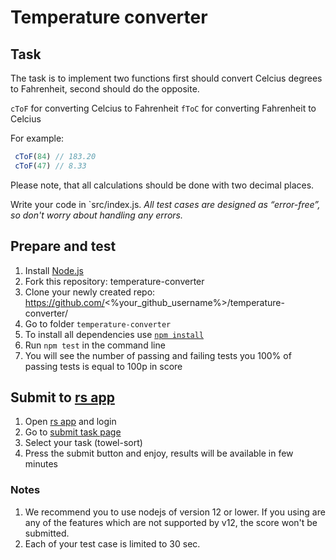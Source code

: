 # Temperature converter

## Task
The task is to implement two functions first should convert Celcius degrees to Fahrenheit, second should do the opposite.

`cToF` for converting Celcius to Fahrenheit
`fToC` for converting Fahrenheit to Celcius

For example:
```js
 cToF(84) // 183.20
 cToF(47) // 8.33
```

Please note, that all calculations should be done with two decimal places.

Write your code in `src/index.js.
*All test cases are designed as “error-free”, so don't worry about handling any errors.*

## Prepare and test
1. Install [Node.js](https://nodejs.org/en/download/)   
2. Fork this repository: temperature-converter
3. Clone your newly created repo: https://github.com/<%your_github_username%>/temperature-converter/  
4. Go to folder `temperature-converter`  
5. To install all dependencies use [`npm install`](https://docs.npmjs.com/cli/install)  
6. Run `npm test` in the command line  
7. You will see the number of passing and failing tests you 100% of passing tests is equal to 100p in score  

## Submit to [rs app](https://app.rs.school/epamlearningjs)
1. Open [rs app](https://app.rs.school/epamlearningjs) and login
2. Go to [submit task page](https://app.rs.school/epamlearningjs)
3. Select your task (towel-sort)
4. Press the submit button and enjoy, results will be available in few minutes

### Notes
1. We recommend you to use nodejs of version 12 or lower. If you using are any of the features which are not supported by v12, the score won't be submitted.
2. Each of your test case is limited to 30 sec.
